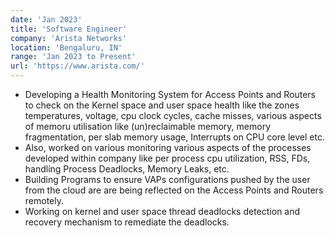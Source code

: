 ```yaml
---
date: 'Jan 2023'
title: 'Software Engineer'
company: 'Arista Networks'
location: 'Bengaluru, IN'
range: 'Jan 2023 to Present'
url: 'https://www.arista.com/'
---
```


- Developing a Health Monitoring System for Access Points and Routers to check on the Kernel space and user space health like the zones temperatures, voltage, cpu clock cycles, cache misses, various aspects of memoru utilisation like (un)reclaimable memory, memory fragmentation, per slab memory usage, Interrupts on CPU core level etc.
- Also, worked on various monitoring various aspects of the processes developed within company like per process cpu utilization, RSS, FDs, handling Process Deadlocks, Memory Leaks, etc.
- Building Programs to ensure VAPs configurations pushed by the user from the cloud are are being reflected on the Access Points and Routers remotely.
- Working on kernel and user space thread deadlocks detection and recovery mechanism to remediate the deadlocks.
